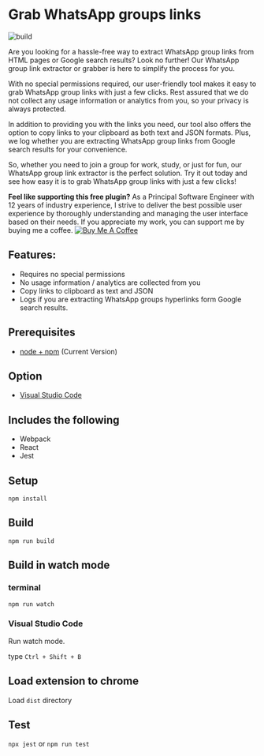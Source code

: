 # Grab WhatsApp groups links

![build](https://github.com/qaisarirfan/grab-whatsapp-group-invite-links/workflows/build/badge.svg)

Are you looking for a hassle-free way to extract WhatsApp group links from HTML pages or Google search results? Look no further! Our WhatsApp group link extractor or grabber is here to simplify the process for you.

With no special permissions required, our user-friendly tool makes it easy to grab WhatsApp group links with just a few clicks. Rest assured that we do not collect any usage information or analytics from you, so your privacy is always protected.

In addition to providing you with the links you need, our tool also offers the option to copy links to your clipboard as both text and JSON formats. Plus, we log whether you are extracting WhatsApp group links from Google search results for your convenience.

So, whether you need to join a group for work, study, or just for fun, our WhatsApp group link extractor is the perfect solution. Try it out today and see how easy it is to grab WhatsApp group links with just a few clicks!

**Feel like supporting this free plugin?**
As a Principal Software Engineer with 12 years of industry experience, I strive to deliver the best possible user experience by thoroughly understanding and managing the user interface based on their needs. If you appreciate my work, you can support me by buying me a coffee.
[![Buy Me A Coffee](https://cdn.buymeacoffee.com/buttons/v2/default-yellow.png)](https://www.buymeacoffee.com/qaisarirfan)

## Features:

* Requires no special permissions
* No usage information / analytics are collected from you
* Copy links to clipboard as text and JSON
* Logs if you are extracting WhatsApp groups hyperlinks form Google search results.

## Prerequisites

* [node + npm](https://nodejs.org/) (Current Version)

## Option

* [Visual Studio Code](https://code.visualstudio.com/)

## Includes the following

* Webpack
* React
* Jest

## Setup

```
npm install
```

## Build

```
npm run build
```

## Build in watch mode

### terminal

```
npm run watch
```

### Visual Studio Code

Run watch mode.

type `Ctrl + Shift + B`

## Load extension to chrome

Load `dist` directory

## Test
`npx jest` or `npm run test`